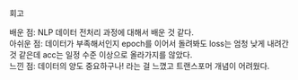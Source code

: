회고

배운 점: NLP 데이터 전처리 과정에 대해서 배운 것 같다.  
아쉬운 점: 데이터가 부족해서인지 epoch를 이어서 돌려봐도 loss는 엄청 낮게 내려간 것 같은데 acc는 일정 수준 이상으로 올라가지를 않았다.  
느낀 점: 데이터의 양도 중요하구나! 라는 걸 느꼈고 트랜스포머 개념이 어려웠다.
